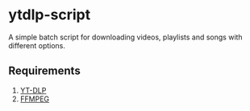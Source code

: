 # ytdlp-script
A simple batch script for downloading videos, playlists and songs with different options.

## Requirements
1) [YT-DLP](https://github.com/yt-dlp/yt-dlp)
2) [FFMPEG](https://www.gyan.dev/ffmpeg/builds/)
